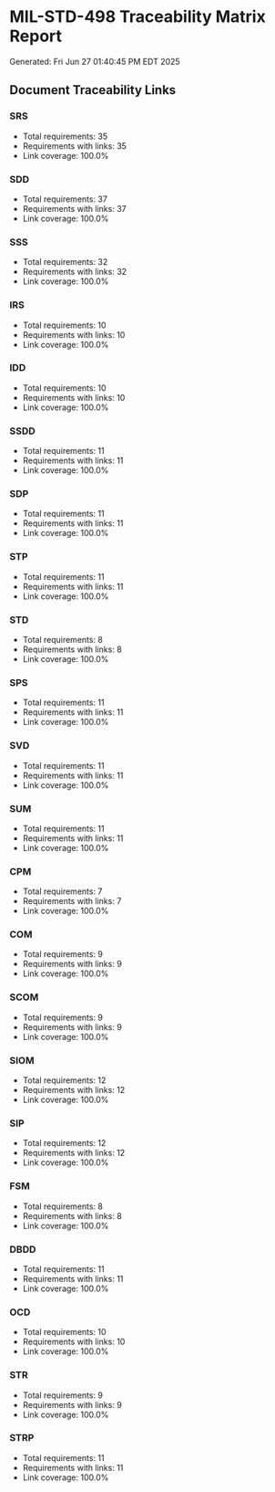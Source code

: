 # MIL-STD-498 Traceability Matrix Report
Generated: Fri Jun 27 01:40:45 PM EDT 2025

## Document Traceability Links

### SRS

- Total requirements: 35
- Requirements with links: 35
- Link coverage: 100.0%

### SDD

- Total requirements: 37
- Requirements with links: 37
- Link coverage: 100.0%

### SSS

- Total requirements: 32
- Requirements with links: 32
- Link coverage: 100.0%

### IRS

- Total requirements: 10
- Requirements with links: 10
- Link coverage: 100.0%

### IDD

- Total requirements: 10
- Requirements with links: 10
- Link coverage: 100.0%

### SSDD

- Total requirements: 11
- Requirements with links: 11
- Link coverage: 100.0%

### SDP

- Total requirements: 11
- Requirements with links: 11
- Link coverage: 100.0%

### STP

- Total requirements: 11
- Requirements with links: 11
- Link coverage: 100.0%

### STD

- Total requirements: 8
- Requirements with links: 8
- Link coverage: 100.0%

### SPS

- Total requirements: 11
- Requirements with links: 11
- Link coverage: 100.0%

### SVD

- Total requirements: 11
- Requirements with links: 11
- Link coverage: 100.0%

### SUM

- Total requirements: 11
- Requirements with links: 11
- Link coverage: 100.0%

### CPM

- Total requirements: 7
- Requirements with links: 7
- Link coverage: 100.0%

### COM

- Total requirements: 9
- Requirements with links: 9
- Link coverage: 100.0%

### SCOM

- Total requirements: 9
- Requirements with links: 9
- Link coverage: 100.0%

### SIOM

- Total requirements: 12
- Requirements with links: 12
- Link coverage: 100.0%

### SIP

- Total requirements: 12
- Requirements with links: 12
- Link coverage: 100.0%

### FSM

- Total requirements: 8
- Requirements with links: 8
- Link coverage: 100.0%

### DBDD

- Total requirements: 11
- Requirements with links: 11
- Link coverage: 100.0%

### OCD

- Total requirements: 10
- Requirements with links: 10
- Link coverage: 100.0%

### STR

- Total requirements: 9
- Requirements with links: 9
- Link coverage: 100.0%

### STRP

- Total requirements: 11
- Requirements with links: 11
- Link coverage: 100.0%

